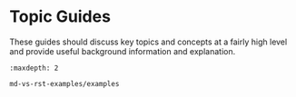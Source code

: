 # Topic Guides

These guides should discuss key topics and concepts at a fairly high level and
provide useful background information and explanation.

```{toctree}
:maxdepth: 2

md-vs-rst-examples/examples
```
